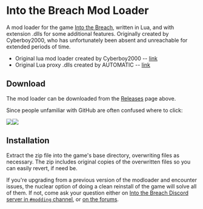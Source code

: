# Into the Breach Mod Loader

A mod loader for the game [Into the Breach](https://www.subsetgames.com/itb.html), written in Lua, and with extension .dlls for some additional features. Originally created by Cyberboy2000, who has unfortunately been absent and unreachable for extended periods of time.

- Original lua mod loader created by Cyberboy2000 -- [link](https://www.subsetgames.com/forum/viewtopic.php?f=26&t=32833)
- Original Lua proxy .dlls created by AUTOMATIC -- [link](https://github.com/AUTOMATIC1111/IntoTheBreachLua)


## Download

The mod loader can be downloaded from the [Releases](https://github.com/kartoFlane/ITB-ModLoader/releases) page above.

Since people unfamiliar with GitHub are often confused where to click:

<img src="https://i.imgur.com/NpaEhyE.png"/><img src="https://i.imgur.com/EOULQhJ.png"/>


## Installation

Extract the zip file into the game's base directory, overwriting files as necessary. The zip includes original copies of the overwritten files so you can easily revert, if need be.

If you're upgrading from a previous version of the modloader and encounter issues, the nuclear option of doing a clean reinstall of the game will solve all of them. If not, come ask your question either on [Into the Breach Discord server in `#modding` channel](https://discord.gg/trrNB6p), or [on the forums](https://www.subsetgames.com/forum/viewtopic.php?f=26&t=32833).
